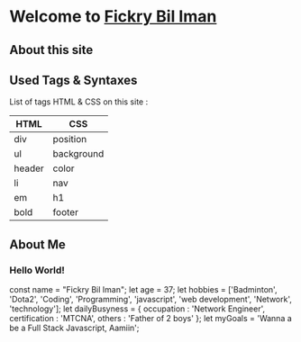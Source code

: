 # Welcome to [Fickry Bil Iman](https://fickrybiliman.github.io/)

## About this site

## Used Tags & Syntaxes

List of tags HTML & CSS on this site :

| HTML      | CSS                   |
| --------- | --------------------  |
| div       | position              |
| ul        | background            |
| header    | color                 |
| li        | nav                   |
| em        | h1                    |
| bold      | footer                |

## About Me

### Hello World!
const name = "Fickry Bil Iman";
let age = 37;
let hobbies = ['Badminton', 'Dota2', 'Coding', 'Programming', 'javascript', 'web development', 'Network', 'technology'];
let dailyBusyness = {
    occupation : 'Network Engineer',
    certification : 'MTCNA',
    others : 'Father of 2 boys'
};
let myGoals = 'Wanna a be a Full Stack Javascript, Aamiin';